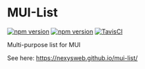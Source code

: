 # MUI-List

[![npm version](https://badge.fury.io/js/%40nexys%2Fmui%2Flist.svg)](https://www.npmjs.com/package/@nexys/mui-list)
[![npm version](https://img.shields.io/npm/v/@nexys/mui-list.svg)](https://www.npmjs.com/package/@nexys/mui-list)
[![TavisCI](https://travis-ci.com/Nexysweb/mui-list.svg?branch=master)](https://travis-ci.com/Nexysweb/mui-list)

Multi-purpose list for MUI

See here: https://nexysweb.github.io/mui-list/
